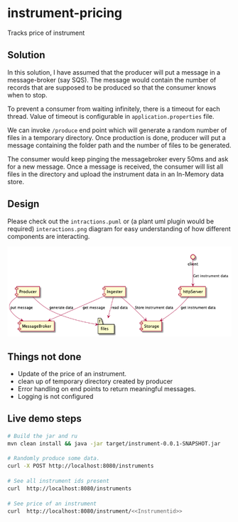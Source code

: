 # instrument-pricing
Tracks price of instrument

## Solution
In this solution, I have assumed that the producer will put a message in a message-broker (say SQS). The message would 
 contain the number of records that are supposed to be produced so that the consumer knows when to stop.
 
 To prevent a consumer from waiting infinitely, there is a timeout for each thread. Value of timeout is configurable in `application.properties` file.
 
 We can invoke `/produce` end point which will generate a random number of files in a temporary directory. Once production is
 done, producer will put a message containing the folder path and the number of files to be generated.
 
 The consumer would keep pinging the messagebroker every 50ms and ask for a new message. Once a message is received, the 
 consumer will list all files in the directory and upload the instrument data in an In-Memory data store.
 
 ## Design
 
 Please check out the `intractions.puml`  or (a plant uml plugin would be required) `interactions.png` diagram for easy understanding of how different components are interacting. 
 
 ![interactions](./interactions.png)
 ## Things not done
 - Update of the price of an instrument.
 - clean up of temporary directory created by producer
 - Error handling on end points to return meaningful messages.
 - Logging is not configured
 
 
 ## Live demo steps
 ```bash
 # Build the jar and ru
mvn clean install && java -jar target/instrument-0.0.1-SNAPSHOT.jar

# Randomly produce some data.
curl -X POST http://localhost:8080/instruments

# See all instrument ids present
curl  http://localhost:8080/instruments

# See price of an instrument
curl  http://localhost:8080/instrument/<<Instrumentid>>
```